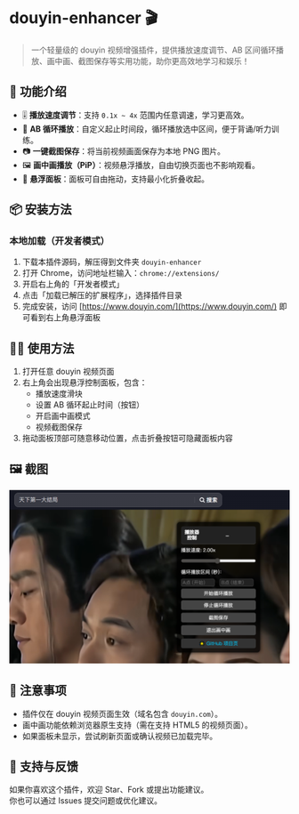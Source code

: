 # douyin-enhancer 🎬

> 一个轻量级的 douyin 视频增强插件，提供播放速度调节、AB 区间循环播放、画中画、截图保存等实用功能，助你更高效地学习和娱乐！

## 🚀 功能介绍

- 🎚 **播放速度调节**：支持 `0.1x ~ 4x` 范围内任意调速，学习更高效。
- 🔁 **AB 循环播放**：自定义起止时间段，循环播放选中区间，便于背诵/听力训练。
- 📷 **一键截图保存**：将当前视频画面保存为本地 PNG 图片。
- 🖼 **画中画播放（PiP）**：视频悬浮播放，自由切换页面也不影响观看。
- 🧩 **悬浮面板**：面板可自由拖动，支持最小化折叠收起。

## 📦 安装方法

### 本地加载（开发者模式）
1. 下载本插件源码，解压得到文件夹 `douyin-enhancer`
2. 打开 Chrome，访问地址栏输入：`chrome://extensions/`
3. 开启右上角的「开发者模式」
4. 点击「加载已解压的扩展程序」，选择插件目录
5. 完成安装，访问 [https://www.douyin.com/](https://www.douyin.com/) 即可看到右上角悬浮面板

## 🧑‍💻 使用方法

1. 打开任意 douyin 视频页面
2. 右上角会出现悬浮控制面板，包含：
   - 播放速度滑块
   - 设置 AB 循环起止时间（按钮）
   - 开启画中画模式
   - 视频截图保存
3. 拖动面板顶部可随意移动位置，点击折叠按钮可隐藏面板内容

## 🖼️ 截图
![插件界面](screenshots/1.png)

## 📌 注意事项

- 插件仅在 douyin 视频页面生效（域名包含 `douyin.com`）。
- 画中画功能依赖浏览器原生支持（需在支持 HTML5 的视频页面）。
- 如果面板未显示，尝试刷新页面或确认视频已加载完毕。

## 🙌 支持与反馈

如果你喜欢这个插件，欢迎 Star、Fork 或提出功能建议。  
你也可以通过 Issues 提交问题或优化建议。
